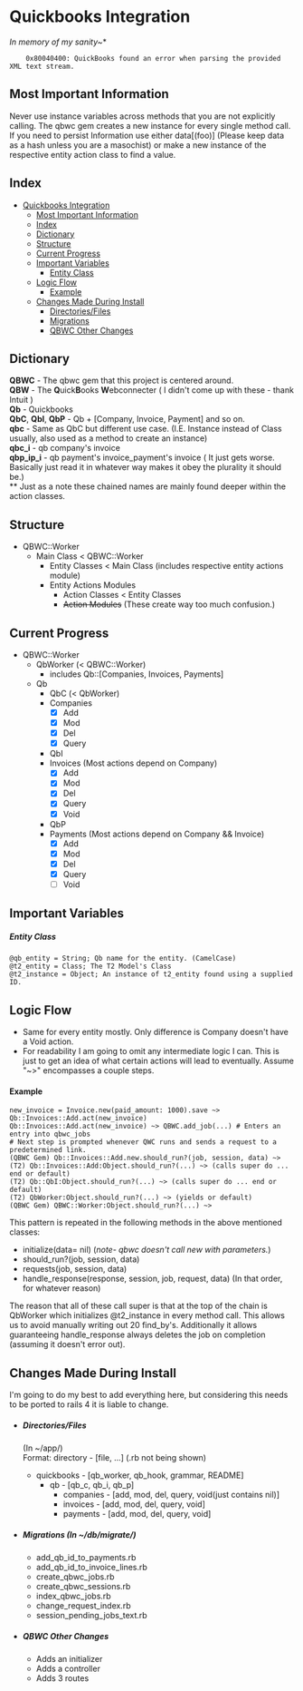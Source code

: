 # Quickbooks Integration
*In memory of my sanity~**
```
    0x80040400: QuickBooks found an error when parsing the provided XML text stream.
```

## Most Important Information ##
Never use instance variables across methods that you are not explicitly calling. The qbwc gem creates a new instance for every single method call. \
If you need to persist Information use either data[(foo)] (Please keep data as a hash unless you are a masochist) or make a new instance of the respective entity action class to find a value.

## Index ##
+ [Quickbooks Integration](#quickbooks-integration)
    + [Most Important Information](#most-important-information)
    + [Index](#index)
    + [Dictionary](#dictionary)
    + [Structure](#structure)
    + [Current Progress](#current-progress)
    + [Important Variables](#important-variables)
        + [Entity Class](#entity-class)
    + [Logic Flow](#logic-flow)
        + [Example](#example)
    + [Changes Made During Install](#changes-made-during-install)
        + [Directories/Files](#directoriesfiles)
        + [Migrations](#migrations-in-dbmigrate)
        + [QBWC Other Changes](#qbwc-other-changes)

## Dictionary ##
**QBWC** - The qbwc gem that this project is centered around. \
**QBW** - The **Q**uick**B**ooks **W**ebconnecter ( I didn't come up with these - thank Intuit ) \
**Qb** - Quickbooks \
**QbC**, **QbI**, **QbP** - Qb + [Company, Invoice, Payment] and so on. \
**qbc** - Same as QbC but different use case. (I.E. Instance instead of Class usually, also used as a method to create an instance) \
**qbc_i** - qb company's invoice \
**qbp_ip_i** - qb payment's invoice_payment's invoice ( It just gets worse. Basically just read it in whatever way makes it obey the plurality it should be.) \
** Just as a note these chained names are mainly found deeper within the action classes.

## Structure ##
+ QBWC::Worker
    + Main Class < QBWC::Worker
        + Entity Classes < Main Class (includes respective entity actions module)
        + Entity Actions Modules
            + Action Classes < Entity Classes
            + ~~Action Modules~~ (These create way too much confusion.)
            
## Current Progress ##
+ QBWC::Worker
    + QbWorker (< QBWC::Worker)
        + includes Qb::[Companies, Invoices, Payments]
    + Qb
        + QbC (< QbWorker)
        + Companies
            - [x] Add
            - [x] Mod
            - [x] Del
            - [x] Query
        + QbI
        + Invoices (Most actions depend on Company)
            - [x] Add 
            - [x] Mod
            - [x] Del
            - [x] Query
            - [x] Void
        + QbP
        + Payments (Most actions depend on Company && Invoice)
            - [x] Add
            - [x] Mod
            - [x] Del
            - [x] Query
            - [ ] Void
            
## Important Variables ##
##### Entity Class #####
    @qb_entity = String; Qb name for the entity. (CamelCase)
    @t2_entity = Class; The T2 Model's Class
    @t2_instance = Object; An instance of t2_entity found using a supplied ID.
    
## Logic Flow ##
+ Same for every entity mostly. Only difference is Company doesn't have a Void action.
+ For readability I am going to omit any intermediate logic I can. This is just to get an idea of what certain actions will lead to eventually. Assume "~>" encompasses a couple steps.
#### Example ####
    new_invoice = Invoice.new(paid_amount: 1000).save ~> Qb::Invoices::Add.act(new_invoice)
    Qb::Invoices::Add.act(new_invoice) ~> QBWC.add_job(...) # Enters an entry into qbwc_jobs
    # Next step is prompted whenever QWC runs and sends a request to a predetermined link.
    (QBWC Gem) Qb::Invoices::Add.new.should_run?(job, session, data) ~>
    (T2) Qb::Invoices::Add:Object.should_run?(...) ~> (calls super do ... end or default)
    (T2) Qb::QbI:Object.should_run?(...) ~> (calls super do ... end or default)
    (T2) QbWorker:Object.should_run?(...) ~> (yields or default)
    (QBWC Gem) QBWC::Worker:Object.should_run?(...) ~>
This pattern is repeated in the following methods in the above mentioned classes:
+ initialize(data= nil) (*note- qbwc doesn't call new with parameters.*)
+ should_run?(job, session, data)
+ requests(job, session, data)
+ handle_response(response, session, job, request, data) (In that order, for whatever reason)

The reason that all of these call super is that at the top of the chain is QbWorker which initializes @t2_instance in every method call.
This allows us to avoid manually writing out 20 find_by's.
Additionally it allows guaranteeing handle_response always deletes the job on completion (assuming it doesn't error out).

## Changes Made During Install ##
I'm going to do my best to add everything here, but considering this needs to be ported to rails 4 it is liable to change.
+ ##### Directories/Files #####
    (In ~/app/)\
    Format: directory - [file, ...] (.rb not being shown)
    + quickbooks - [qb_worker, qb_hook, grammar, README]
        + qb - [qb_c, qb_i, qb_p]
            + companies - [add, mod, del, query, void(just contains nil)]
            + invoices - [add, mod, del, query, void] 
            + payments - [add, mod, del, query, void]
            
+ ##### Migrations (In ~/db/migrate/) #####
    + add_qb_id_to_payments.rb
    + add_qb_id_to_invoice_lines.rb
    + create_qbwc_jobs.rb
    + create_qbwc_sessions.rb
    + index_qbwc_jobs.rb
    + change_request_index.rb
    + session_pending_jobs_text.rb
    
+ ##### QBWC Other Changes #####
    + Adds an initializer
    + Adds a controller
    + Adds 3 routes

    
